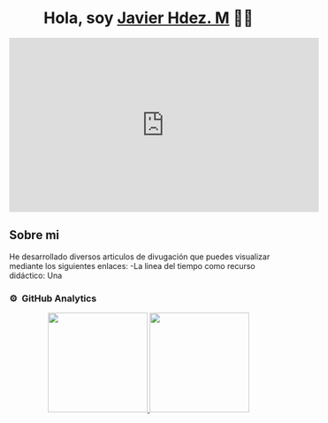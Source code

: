 <div align="center">
<h1 align="center">Hola, soy <a href="https://aristi.dev">Javier Hdez. M</a> 👋🧐</h1>
</div>
<iframe width="560" height="315" src="https://www.youtube.com/embed/brVRfmzvWCM" frameborder="0" allow="accelerometer; autoplay; clipboard-write; encrypted-media; gyroscope; picture-in-picture" allowfullscreen></iframe>



## Sobre mi
He desarrollado diversos articulos de divugación que puedes visualizar mediante los siguientes enlaces:
-La linea del tiempo como recurso didáctico: Una 
<br>

### ⚙️ &nbsp;GitHub Analytics

<p align="center">
<a href="https://github.com/JaviMH24">
  <img height="180em" src="https://github-readme-stats-eight-theta.vercel.app/api?username=ArisGuimera&show_icons=true&theme=algolia&include_all_commits=true&count_private=true"/>
  <img height="180em" src="https://github-readme-stats-eight-theta.vercel.app/api/top-langs/?username=ArisGuimera&layout=compact&langs_count=8&theme=algolia"/>
</a>
</p>
